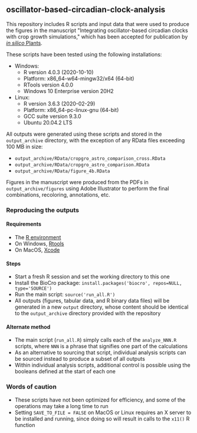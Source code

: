 ## oscillator-based-circadian-clock-analysis
This repository includes R scripts and input data that were used to produce
the figures in the manuscript "Integrating oscillator-based circadian clocks
with crop growth simulations," which has been accepted for publication by
[*in silico* Plants](https://academic.oup.com/insilicoplants).

These scripts have been tested using the following installations:
- Windows:
  - R version 4.0.3 (2020-10-10)
  - Platform: x86_64-w64-mingw32/x64 (64-bit)
  - RTools version 4.0.0
  - Windows 10 Enterprise version 20H2
- Linux:
  - R version 3.6.3 (2020-02-29)
  - Platform: x86_64-pc-linux-gnu (64-bit)
  - GCC suite version 9.3.0
  - Ubuntu 20.04.2 LTS

All outputs were generated using these scripts and stored in the
```output_archive``` directory, with the exception of any RData files exceeding
100 MB in size:
- ```output_archive/RData/cropgro_astro_comparison_cross.RData```
- ```output_archive/RData/cropgro_astro_comparison.RData```
- ```output_archive/RData/figure_4b.RData```

Figures in the manuscript were produced from the PDFs in
```output_archive/figures``` using Adobe Illustrator to perform the final
combinations, recoloring, annotations, etc.

### Reproducing the outputs

#### Requirements
- The [R environment](https://cran.r-project.org/)
- On Windows, [Rtools](https://cran.r-project.org/bin/windows/Rtools/)
- On MacOS, [Xcode](https://developer.apple.com/xcode/)

#### Steps
- Start a fresh R session and set the working directory to this one
- Install the BioCro package:
  ```install.packages('biocro', repos=NULL, type='SOURCE')```
- Run the main script: ```source('run_all.R')```
- All outputs (figures, tabular data, and R binary data files) will be generated
  in a new ```output``` directory, whose content should be identical to the
  ```output_archive``` directory provided with the repository

#### Alternate method
- The main script (```run_all.R```) simply calls each of the ```analyze_NNN.R```
  scripts, where `NNN` is a phrase that signifies one part of the calculations
- As an alternative to sourcing that script, individual analysis scripts can
  be sourced instead to produce a subset of all outputs
- Within individual analysis scripts, additional control is possible using the
  booleans defined at the start of each one

### Words of caution
- These scripts have not been optimized for efficiency, and some of the
  operations may take a long time to run
- Setting ```SAVE_TO_FILE = FALSE``` on MacOS or Linux requires an X server to
  be installed and running, since doing so will result in calls to the
  ```x11()``` R function
